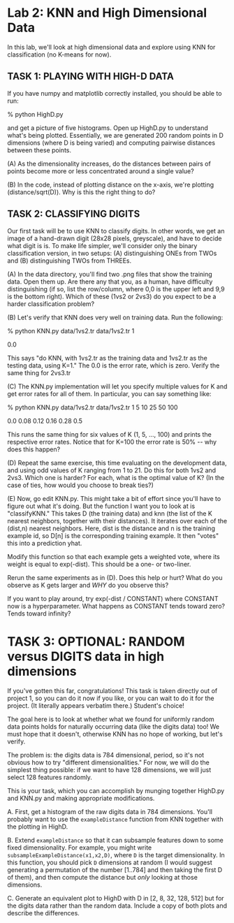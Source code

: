 # Lab 2: KNN and High Dimensional Data

In this lab, we'll look at high dimensional data and explore using KNN
for classification (no K-means for now).

## TASK 1: PLAYING WITH HIGH-D DATA

If you have numpy and matplotlib correctly installed, you should be
able to run:

% python HighD.py 

and get a picture of five histograms. Open up HighD.py to understand
what's being plotted. Essentially, we are generated 200 random points
in D dimensions (where D is being varied) and computing pairwise
distances between these points.

(A) As the dimensionality increases, do the distances between pairs of
points become more or less concentrated around a single value?

(B) In the code, instead of plotting distance on the x-axis, we're
plotting (distance/sqrt(D)). Why is this the right thing to do?

## TASK 2: CLASSIFYING DIGITS

Our first task will be to use KNN to classify digits. In other words,
we get an image of a hand-drawn digit (28x28 pixels, greyscale), and
have to decide what digit is is. To make life simpler, we'll consider
only the binary classification version, in two setups: (A)
distinguishing ONEs from TWOs and (B) distinguishing TWOs from
THREEs.

(A) In the data directory, you'll find two .png files that show the
training data. Open them up. Are there any that you, as a human, have
difficulty distinguishing (if so, list the row/column, where 0,0 is
the upper left and 9,9 is the bottom right). Which of these (1vs2 or
2vs3) do you expect to be a harder classification problem?

(B) Let's verify that KNN does very well on training data. Run the
following:

% python KNN.py data/1vs2.tr data/1vs2.tr 1

0.0

This says "do KNN, with 1vs2.tr as the training data and
1vs2.tr as the testing data, using K=1." The 0.0 is the error rate,
which is zero. Verify the same thing for 2vs3.tr

(C) The KNN.py implementation will let you specify multiple values for
K and get error rates for all of them. In particular, you can say
something like:

% python KNN.py data/1vs2.tr data/1vs2.tr 1 5 10 25 50 100

0.0	0.08	0.12	0.16	0.28	0.5

This runs the same thing for six values of K (1, 5, ..., 100) and
prints the respective error rates. Notice that for K=100 the error
rate is 50% -- why does this happen?

(D) Repeat the same exercise, this time evaluating on the development
data, and using odd values of K ranging from 1 to 21. Do this for both
1vs2 and 2vs3. Which one is harder? For each, what is the optimal
value of K? (In the case of ties, how would you choose to break ties?)

(E) Now, go edit KNN.py. This might take a bit of effort since you'll
have to figure out what it's doing. But the function I want you to
look at is "classifyKNN." This takes D (the training data) and knn
(the list of the K nearest neighbors, together with their
distances). It iterates over each of the (dist,n) nearest
neighbors. Here, dist is the distance and n is the training example
id, so D[n] is the corresponding training example. It then "votes"
this into a prediction yhat.

Modify this function so that each example gets a weighted vote, where
its weight is equal to exp(-dist). This should be a one- or two-liner.

Rerun the same experiments as in (D). Does this help or hurt? What do
you observe as K gets larger and _WHY_ do you observe this?

If you want to play around, try exp(-dist / CONSTANT) where CONSTANT
now is a hyperparameter. What happens as CONSTANT tends toward zero?
Tends toward infinity?

# TASK 3: OPTIONAL: RANDOM versus DIGITS data in high dimensions

If you've gotten this far, congratulations! This task is taken
directly out of project 1, so you can do it now if you like, or you
can wait to do it for the project. (It literally appears verbatim
there.) Student's choice!

The goal here is to look at whether what we found for uniformly random
data points holds for naturally occurring data (like the digits data)
too! We must hope that it doesn't, otherwise KNN has no hope of
working, but let's verify.

The problem is: the digits data is 784 dimensional, period, so it's
not obvious how to try "different dimensionalities." For now, we will
do the simplest thing possible: if we want to have 128 dimensions, we
will just select 128 features randomly.

This is your task, which you can accomplish by munging together
HighD.py and KNN.py and making appropriate modifications.

A. First, get a histogram of the raw digits data in 784
dimensions. You'll probably want to use the `exampleDistance` function
from KNN together with the plotting in HighD.

B. Extend `exampleDistance` so that it can subsample features down to
some fixed dimensionality. For example, you might write
`subsampleExampleDistance(x1,x2,D)`, where `D` is the target
dimensionality. In this function, you should pick `D` dimensions at
random (I would suggest generating a permutation of the number
[1..784] and then taking the first D of them), and then compute the
distance but _only_ looking at those dimensions.

C. Generate an equivalent plot to HighD with D in [2, 8, 32, 128, 512]
but for the digits data rather than the random data. Include a copy of
both plots and describe the differences.
